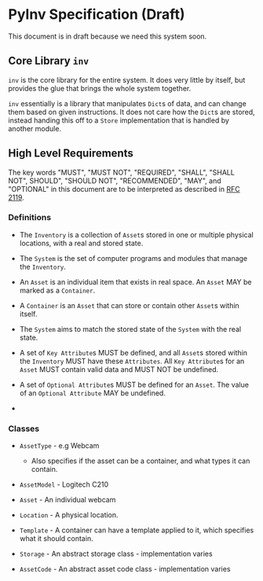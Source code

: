 # PyInv Specification (Draft)

This document is in draft because we need this system soon.

## Core Library `inv`

`inv` is the core library for the entire system. It does very little by itself, but provides the glue that brings the whole system together.

`inv` essentially is a library that manipulates `Dict`s of data, and can change them based on given instructions. It does not care how the `Dict`s are stored, instead handing this off to a `Store` implementation that is handled by another module.

## High Level Requirements

The key words "MUST", "MUST NOT", "REQUIRED", "SHALL", "SHALL NOT", SHOULD", "SHOULD NOT", "RECOMMENDED",  "MAY", and "OPTIONAL" in this document are to be interpreted as described in [RFC 2119](https://www.ietf.org/rfc/rfc2119.txt).

### Definitions

- The `Inventory` is a collection of `Asset`s stored in one or multiple physical locations, with a real and stored state.
- The `System` is the set of computer programs and modules that manage the `Inventory`.
- An `Asset` is an individual item that exists in real space. An `Asset` MAY be marked as a `Container`.
- A `Container` is an `Asset` that can store or contain other `Asset`s within itself.

- The `System` aims to match the stored state of the `System` with the real state.
- A set of `Key Attribute`s MUST be defined, and all `Asset`s stored within the `Inventory` MUST have these `Attributes`. All `Key Attribute`s for an `Asset` MUST contain valid data and MUST NOT be undefined.
- A set of `Optional Attribute`s MUST be defined for an `Asset`. The value of an `Optional Attribute` MAY be undefined.
- 

### Classes

- `AssetType` - e.g Webcam
    - Also specifies if the asset can be a container, and what types it can contain.
- `AssetModel` - Logitech C210
- `Asset` - An individual webcam
- `Location` - A physical location.
- `Template` - A container can have a template applied to it, which specifies what it should contain.

- `Storage` - An abstract storage class - implementation varies
- `AssetCode` - An abstract asset code class - implementation varies
